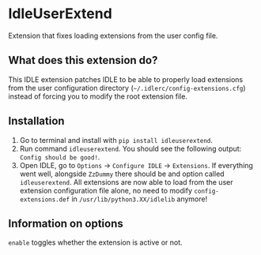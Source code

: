 # IdleUserExtend
Extension that fixes loading extensions from the user config file.

## What does this extension do?
This IDLE extension patches IDLE to be able to properly load extensions
from the user configuration directory (`~/.idlerc/config-extensions.cfg`)
instead of forcing you to modify the root extension file.

## Installation
1) Go to terminal and install with `pip install idleuserextend`.
2) Run command `idleuserextend`. You should see the
following output: `Config should be good!`.
4) Open IDLE, go to `Options` -> `Configure IDLE` -> `Extensions`.
If everything went well, alongside `ZzDummy` there should be and
option called `idleuserextend`. All extensions are now able to load
from the user extension configuration file alone, no need to modify
`config-extensions.def` in `/usr/lib/python3.XX/idlelib` anymore!


## Information on options
`enable` toggles whether the extension is active or not.
